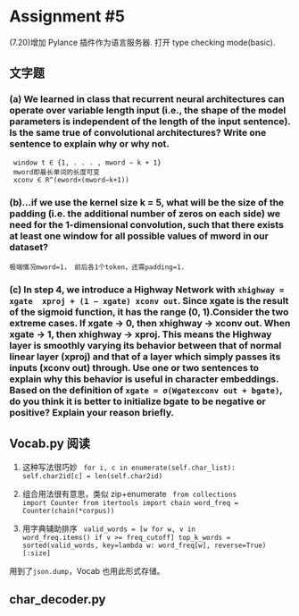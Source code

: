# Assignment #5

(7.20)增加 Pylance 插件作为语言服务器. 打开 type checking mode(basic).

## 文字题

### (a) We learned in class that recurrent neural architectures can operate over variable length input (i.e., the shape of the model parameters is independent of the length of the input sentence). Is the same true of convolutional architectures? Write one sentence to explain why or why not.

     window t ∈ {1, . . . , mword − k + 1}
     mword即最长单词的长度可变
     xconv ∈ R^(eword×(mword−k+1))

### (b)...if we use the kernel size k = 5, what will be the size of the padding (i.e. the additional number of zeros on each side) we need for the 1-dimensional convolution, such that there exists at least one window for all possible values of mword in our dataset?

    极端情况mword=1， 前后各1个token，还需padding=1.

### (c) In step 4, we introduce a Highway Network with `xhighway = xgate  xproj + (1 − xgate) xconv out`. Since xgate is the result of the sigmoid function, it has the range (0, 1).Consider the two extreme cases. If xgate → 0, then xhighway → xconv out. When xgate → 1, then xhighway → xproj. This means the Highway layer is smoothly varying its behavior between that of normal linear layer (xproj) and that of a layer which simply passes its inputs (xconv out) through. Use one or two sentences to explain why this behavior is useful in character embeddings. Based on the definition of `xgate = σ(Wgatexconv out + bgate)`, do you think it is better to initialize bgate to be negative or positive? Explain your reason briefly.


## Vocab.py 阅读

1. 这种写法很巧妙
   <code>
   for i, c in enumerate(self.char_list):
   self.char2id[c] = len(self.char2id)
   </code>

2. 组合用法很有意思，类似 zip+enumerate
   <code>
   from collections import Counter
   from itertools import chain
   word_freq = Counter(chain(\*corpus))
   </code>

3. 用字典辅助排序
   <code>
   valid_words = [w for w, v in word_freq.items() if v >= freq_cutoff]
   top_k_words = sorted(valid_words, key=lambda w: word_freq[w], reverse=True)[:size]
   </code>

用到了`json.dump`，Vocab 也用此形式存储。

## char_decoder.py
